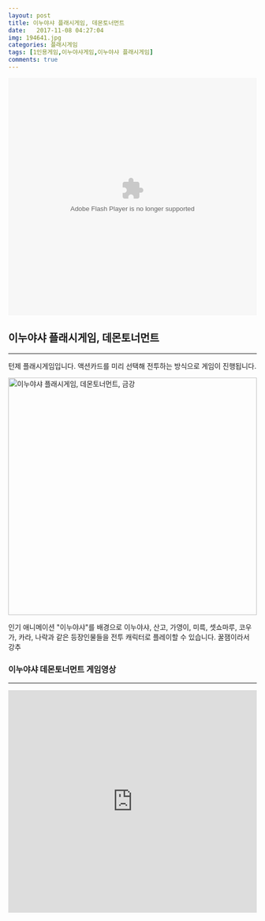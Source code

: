```yaml
---
layout: post
title: 이누야샤 플래시게임, 데몬토너먼트
date:   2017-11-08 04:27:04
img: 194641.jpg
categories: 플래시게임
tags: [1인용게임,이누야샤게임,이누야샤 플래시게임]
comments: true
---
```


<embed src="http://i.adultswim.com/adultswim/games2/game-files/demontournament/game.swf" type="application/x-shockwave-flash" width="100%" height="480">
<h2>이누야샤 플래시게임, 데몬토너먼트</h2>

<hr />

턴제 플래시게임입니다. 액션카드를 미리 선택해 전투하는 방식으로 게임이 진행됩니다.

<img class="alignnone size-full wp-image-67" src="/images/194641.jpg" alt="이누야샤 플래시게임, 데몬토너먼트, 금강" width="100%" height="480" />

인기 애니메이션 "이누야샤"를 배경으로 이누야샤, 산고, 가영이, 미륵, 셋쇼마루, 코우가, 카라, 나락과 같은 등장인물들을 전투 캐릭터로 플레이할 수 있습니다. 꿀잼이라서 강추

<h3>이누야샤 데몬토너먼트 게임영상</h3>

<hr />

<iframe width="100%" height="450" src="https://www.youtube.com/embed/rtWh9d7VsUQ" frameborder="0" allow="accelerometer; autoplay; encrypted-media; gyroscope; picture-in-picture" allowfullscreen></iframe>
